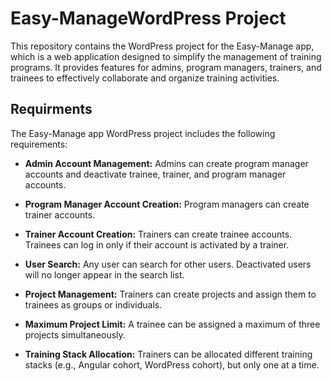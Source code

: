# Easy-ManageWordPress Project

This repository contains the WordPress project for the Easy-Manage app, which is a web application designed to simplify the management of training programs. It provides features for admins, program managers, trainers, and trainees to effectively collaborate and organize training activities.

## Requirments

The Easy-Manage app WordPress project includes the following requirements:

- **Admin Account Management:** Admins can create program manager accounts and deactivate trainee, trainer, and program manager accounts.

- **Program Manager Account Creation:** Program managers can create trainer accounts.

- **Trainer Account Creation:** Trainers can create trainee accounts. Trainees can log in only if their account is activated by a trainer.

- **User Search:** Any user can search for other users. Deactivated users will no longer appear in the search list.

- **Project Management:** Trainers can create projects and assign them to trainees as groups or individuals.

- **Maximum Project Limit:** A trainee can be assigned a maximum of three projects simultaneously.

- **Training Stack Allocation:** Trainers can be allocated different training stacks (e.g., Angular cohort, WordPress cohort), but only one at a time.
